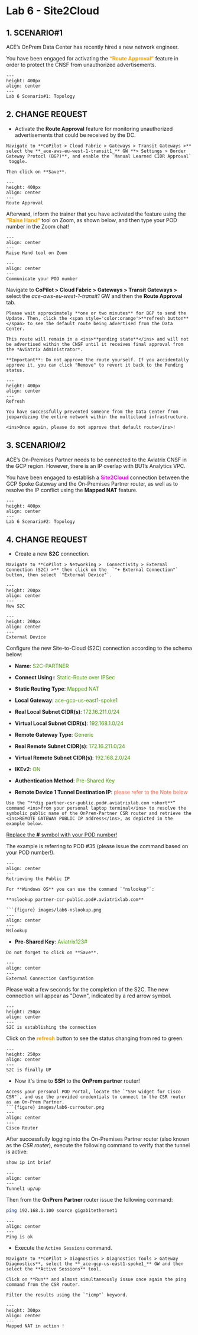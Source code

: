 # Lab 6 - Site2Cloud

## 1. SCENARIO#1

ACE’s OnPrem Data Center has recently hired a new network engineer.

You have been engaged for activating the <span style='color:orange'>**“Route Approval”**</span> feature in order to protect the CNSF from unauthorized advertisements.

```{figure} images/lab6-topology.png
---
height: 400px
align: center
---
Lab 6 Scenario#1: Topology
```

## 2. CHANGE REQUEST

- Activate the **Route Approval** feature for monitoring unauthorized advertisements that could be received by the DC.

```{tip}
Navigate to **CoPilot > Cloud Fabric > Gateways > Transit Gateways >** select the **_ace-aws-eu-west-1-transit1_** GW **> Settings > Border Gateway Protocl (BGP)**, and enable the `Manual Learned CIDR Approval`
 toggle.

Then click on **Save**.
```

```{figure} images/lab6-routeapproval.png
---
height: 400px
align: center
---
Route Approval
```

Afterward, inform the trainer that you have activated the feature using the <span style='color:orange'>**“Raise Hand”**</span> tool on Zoom, as shown below, and then type your POD number in the Zoom chat!

```{figure} images/lab6-raise.png
---
align: center
---
Raise Hand tool on Zoom
```

```{figure} images/lab6-inform.png
---
align: center
---
Communicate your POD number
```

Navigate to **CoPilot > Cloud Fabric > Gateways > Transit Gateways >** select the *ace-aws-eu-west-1-transit1* GW and then the **Route Approval** tab.

```{note}
Please wait approximately **one or two minutes** for BGP to send the Update. Then, click the <span style='color:orange'>**refresh button**</span> to see the default route being advertised from the Data Center.

This route will remain in a <ins>**pending state**</ins> and will not be advertised within the CNSF until it receives final approval from the *Aviatrix Administrator*.

**Important**: Do not approve the route yourself. If you accidentally approve it, you can click "Remove" to revert it back to the Pending status.
```

```{figure} images/lab6-pending.png
---
height: 400px
align: center
---
Refresh
```

```{important}
You have successfully prevented someone from the Data Center from jeopardizing the entire network within the multicloud infrastructure.

<ins>Once again, please do not approve that default route</ins>!
```

## 3. SCENARIO#2

ACE’s On-Premises Partner needs to be connected to the Aviatrix CNSF in the GCP region. However, there is an IP overlap with BU1’s Analytics VPC.

You have been engaged to establish a <span style='color:#FF00FF'>**Site2Cloud**</span> connection between the GCP Spoke Gateway and the On-Premises Partner router, as well as to resolve the IP conflict using the **Mapped NAT** feature.

```{figure} images/lab6-topology2.png
---
height: 400px
align: center
---
Lab 6 Scenario#2: Topology
```

## 4. CHANGE REQUEST

- Create a new **S2C** connection.

```{tip}
Navigate to **CoPilot > Networking >  Connectivity > External Connection (S2C) >** then click on the  `"+ External Connection"` button, then select `"External Device"`.
```

```{figure} images/lab6-s2c.png
---
height: 200px
align: center
---
New S2C
```

```{figure} images/lab6-s2c100.png
---
height: 200px
align: center
---
External Device
```

Configure the new Site-to-Cloud (S2C) connection according to the schema below:

- **Name**: <span style='color:#479608'>S2C-PARTNER</span>

- **Connect Using:**: <span style='color:#479608'>Static-Route over IPSec</span>

- **Static Routing Type**: <span style='color:#479608'>Mapped NAT</span>

- **Local Gateway**: <span style='color:#479608'>ace-gcp-us-east1-spoke1</span>

- **Real Local Subnet CIDR(s)**: <span style='color:#479608'>172.16.211.0/24</span>

- **Virtual Local Subnet CIDR(s)**: <span style='color:#479608'>192.168.1.0/24</span>

- **Remote Gateway Type**: <span style='color:#479608'>Generic</span>

- **Real Remote Subnet CIDR(s)**: <span style='color:#479608'>172.16.211.0/24</span>

- **Virtual Remote Subnet CIDR(s)**: <span style='color:#479608'>192.168.2.0/24</span>

- **IKEv2**: <span style='color:#479608'>ON</span>

- **Authentication Method**: <span style='color:#479608'>Pre-Shared Key</span>

- **Remote Device 1 Tunnel Destination IP**:  <span style='color:tomato'>please refer to the Note below</span>

```{note}
Use the “**dig partner-csr-public.pod#.aviatrixlab.com +short**” command <ins>from your personal laptop terminal</ins> to resolve the symbolic public name of the OnPrem-Partner CSR router and retrieve the <ins>REMOTE GATEWAY PUBLIC IP address</ins>, as depicted in the example below.
```

<ins>Replace the **#** symbol with your POD number!</ins>

The example is referring to POD #35 (please issue the command based on your POD number!).

```{figure} images/lab6-podnumber.png
---
align: center
---
Retrieving the Public IP
```

```{tip}
For **Windows OS** you can use the command `"nslookup"`:

**nslookup partner-csr-public.pod#.aviatrixlab.com**

```{figure} images/lab6-nslookup.png
---
align: center
---
Nslookup 
```
  -  **Pre-Shared Key**: <span style='color:#479608'>Aviatrix123#</span>

```{important}
Do not forget to click on **Save**.
```

```{figure} images/lab6-finals2c.png
---
align: center
---
External Connection Configuration
```

Please wait a few seconds for the completion of the S2C. The new connection will appear as "Down", indicated by a red arrow symbol.

```{figure} images/lab6-notdone.png
---
height: 250px
align: center
---
S2C is establishing the connection
```

Click on the <span style='color:orange'>**refresh**</span>
 button to see the status changing from red to green.

```{figure} images/lab6-s2cok.png
---
height: 250px
align: center
---
S2C is finally UP
```

- Now it's time to **SSH** to the **OnPrem partner** router!

```{tip}
Access your personal POD Portal, locate the `"SSH widget for Cisco CSR"`, and use the provided credentials to connect to the CSR router as an On-Prem Partner.
```{figure} images/lab6-csrrouter.png
---
align: center
---
Cisco Router
```

After successfully logging into the On-Premises Partner router (also known as the _CSR router_), execute the following command to verify that the tunnel is active:

```bash
show ip int brief
```

```{figure} images/lab6-tunnelup.png
---
align: center
---
Tunnel1 up/up
```

Then from the **OnPrem Partner** router issue the following command:

```bash
ping 192.168.1.100 source gigabitethernet1
```

```{figure} images/lab6-pingok2.png
---
align: center
---
Ping is ok
```

- Execute the `Active Sessions` command.

```{tip}
Navigate to **CoPilot > Diagnostics > Diagnostics Tools > Gateway Diagnostics**, select the **_ace-gcp-us-east1-spoke1_** GW and then select the **Active Sessions** tool.

Click on **Run** and almost simultaneously issue once again the ping command from the CSR router.

Filter the results using the `"icmp"` keyword.
```

```{figure} images/lab6-final.png
---
height: 300px
align: center
---
Mapped NAT in action !
```

